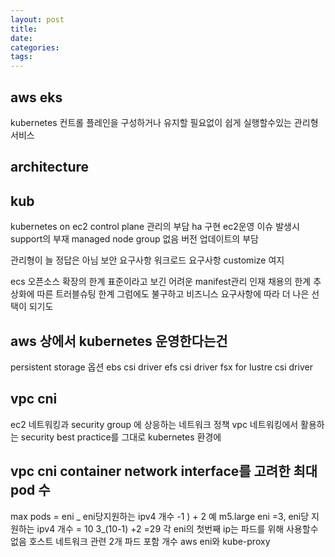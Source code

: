 ```yaml
---
layout: post
title:
date:
categories:
tags:
---
```


## aws eks

kubernetes 컨트롤 플레인을 구성하거나 유지할 필요없이 쉽게 실행할수있는 관리형 서비스

## architecture

## kub

kubernetes on ec2
control plane 관리의 부담
ha 구현 ec2운영
이슈 발생시 support의 부재
managed node group 없음
버전 업데이트의 부담

관리형이 늘 정답은 아님
보안 요구사항
워크로드 요구사항
customize 여지

ecs
오픈소스 확장의 한계
표준이라고 보긴 어려운 manifest관리
인재 채용의 한계
추상화에 따른 트러블슈팅 한계
그럼에도 불구하고 비즈니스 요구사항에 따라 더 나은 선택이 되기도

## aws 상에서 kubernetes 운영한다는건

persistent storage 옵션
ebs csi driver
efs csi driver
fsx for lustre csi driver

## vpc cni

ec2 네트워킹과 security group 에 상응하는 네트워크 정책
vpc 네트워킹에서 활용하는 security best practice를 그대로 kubernetes
환경에

## vpc cni container network interface를 고려한 최대 pod 수

max pods = eni _ eni당지원하는 ipv4 개수 -1 ) + 2
예 m5.large
eni =3, eni당 지원하는 ipv4 개수 = 10
3_(10-1) +2 =29
각 eni의 첫번째 ip는 파드를 위해 사용할수없음
호스트 네트워크 관련 2개 파드 포함 개수 aws eni와 kube-proxy
